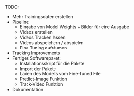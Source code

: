 TODO: 
- Mehr Trainingsdaten erstellen
- Pipeline:
  - Eingabe von Model Weights + Bilder für eine Ausgabe
  - Videos erstellen
  - Videos Tracken lassen
  - Videos abspeichern / abspielen
  - Fine-Tuning aufräumen
- Tracking Improvements
- Fertiges Softwarepaket:
  - Installationsskript für die Pakete
  - Import der Pakete
  - Laden des Modells vom Fine-Tuned File
  - Predict-Image Funktion
  - Track-Video Funktion
- Dokumentation

